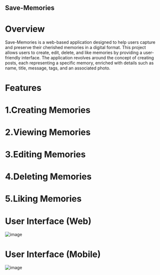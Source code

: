 ## Save-Memories

# Overview

Save-Memories is a web-based application designed to help users capture and preserve their cherished memories in a digital format. This project allows users to create, edit, delete, and like memories by providing a user-friendly interface. The application revolves around the concept of creating posts, each representing a specific memory, enriched with details such as name, title, message, tags, and an associated photo.

# Features

# 1.Creating Memories
# 2.Viewing Memories
# 3.Editing Memories
# 4.Deleting Memories
# 5.Liking Memories

# User Interface (Web)

![image](https://github.com/janith720/Save-Memories/assets/85020879/2f9eceb4-3a5b-4d9e-8c94-00fe92b5e163)

# User Interface (Mobile)

![image](https://github.com/janith720/Save-Memories/assets/85020879/2192995a-ccc8-4b98-bb78-36a64e3c063e)

